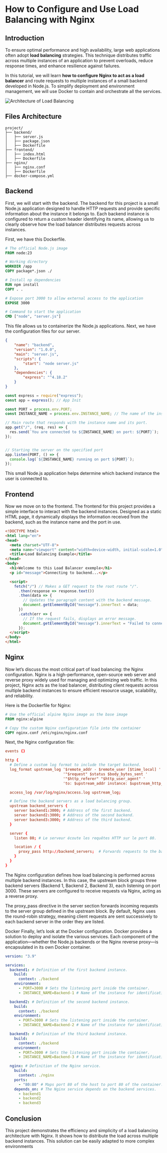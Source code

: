 # How to Configure and Use Load Balancing with Nginx

## Introduction

To ensure optimal performance and high availability, large web applications often adopt **load balancing** strategies. This technique distributes traffic across multiple instances of an application to prevent overloads, reduce response times, and enhance resilience against failures.

In this tutorial, we will learn **how to configure Nginx to act as a load balancer** and route requests to multiple instances of a small backend developed in Node.js. To simplify deployment and environment management, we will use Docker to contain and orchestrate all the services.

![Architecture of Load Balancing](img1.png "Load Balancing Architecture")

## Files Architecture

```
project/
├── backend/
│   ├── server.js
│   ├── package.json
│   ├── Dockerfile
├── frontend/
│   ├── index.html
│   ├── Dockerfile
├── nginx/
│   ├── nginx.conf
│   ├── Dockerfile
├── docker-compose.yml
```

## Backend

First, we will start with the backend. The backend for this project is a small Node.js application designed to handle HTTP requests and provide specific information about the instance it belongs to. Each backend instance is configured to return a custom header identifying its name, allowing us to clearly observe how the load balancer distributes requests across instances.

First, we have this Dockerfile.

```Dockerfile
# The official Node.js image
FROM node:23

# Working directory
WORKDIR /app
COPY package*.json ./

# Install np dependencies
RUN npm install
COPY . .

# Expose port 3000 to allow external access to the application
EXPOSE 3000

# Command to start the application
CMD ["node", "server.js"]
```

This file allows us to containerize the Node.js applications. Next, we have the configuration files for our server.

```json
{
    "name": "backend",
    "version": "1.0.0",
    "main": "server.js",
    "scripts": {
        "start": "node server.js"
    },
    "dependencies": {
        "express": "^4.18.2"
    }
}
```

```Javascript
const express = require("express");
const app = express(); // App Init

const PORT = process.env.PORT;
const INSTANCE_NAME = process.env.INSTANCE_NAME; // The name of the instance (used to identify each backend)

// Main route that responds with the instance name and its port.
app.get("/", (req, res) => {
  res.send(`You are connected to ${INSTANCE_NAME} on port: ${PORT}`);
});


// Starting the server on the specified port
app.listen(PORT, () => {
  console.log(`${INSTANCE_NAME} running on port ${PORT}`);
});
```

This small Node.js application helps determine which backend instance the user is connected to.

## Frontend

Now we move on to the frontend. The frontend for this project provides a simple interface to interact with the backend instances. Designed as a static HTML page, it dynamically displays the information received from the backend, such as the instance name and the port in use.

``` HTML
<!DOCTYPE html>
<html lang="en">
<head>
  <meta charset="UTF-8">
  <meta name="viewport" content="width=device-width, initial-scale=1.0">
  <title>Load Balancing Example</title>
</head>
<body>
  <h1>Welcome to this Load Balancer exemple</h1>
  <p id="message">Connecting to backend...</p>

  <script>
    fetch("/") // Makes a GET request to the root route "/".
      .then(response => response.text())
      .then(data => {
        // Updates the paragraph content with the backend message.
        document.getElementById("message").innerText = data;
      })
      .catch(err => {
        // If the request fails, displays an error message.
        document.getElementById("message").innerText = "Failed to connect to backend.";
      });
  </script>
</body>
</html>
```

## Nginx

Now let’s discuss the most critical part of load balancing: the Nginx configuration. Nginx is a high-performance, open-source web server and reverse proxy widely used for managing and optimizing web traffic. In this project, Nginx acts as the load balancer, distributing client requests across multiple backend instances to ensure efficient resource usage, scalability, and reliability.

Here is the Dockerfile for Nginx:

``` Dockerfile
# Use the official alpine Nginx image as the base image
FROM nginx:alpine

# Copy the custom Nginx configuration file into the container
COPY nginx.conf /etc/nginx/nginx.conf

```

Next, the Nginx configuration file:

```nginx.conf
events {}

http {
  # Define a custom log format to include the target backend.
  log_format upstream_log '$remote_addr - $remote_user [$time_local] '
                          '"$request" $status $body_bytes_sent '
                          '"$http_referer" "$http_user_agent" '
                          'to: $upstream_addr instance: $upstream_http_x_instance_name';

  access_log /var/log/nginx/access.log upstream_log;

  # Define the backend servers as a load balancing group.
  upstream backend_servers {
    server backend1:3000; # Address of the first backend.
    server backend2:3000; # Address of the second backend.
    server backend3:3000; # Address of the third backend.
  }

  server {
    listen 80; # Le serveur écoute les requêtes HTTP sur le port 80.

    location / {
      proxy_pass http://backend_servers;  # Forwards requests to the backend server group.
    }
  }
}
```
The Nginx configuration defines how load balancing is performed across multiple backend instances. In this case, the upstream block groups three backend servers (Backend 1, Backend 2, Backend 3), each listening on port 3000. These servers are configured to receive requests via Nginx, acting as a reverse proxy.

The proxy_pass directive in the server section forwards incoming requests to the server group defined in the upstream block. By default, Nginx uses the round-robin strategy, meaning client requests are sent successively to each backend server in the order they are listed.

Docker
Finally, let’s look at the Docker configuration. Docker provides a solution to deploy and isolate the various services. Each component of the application—whether the Node.js backends or the Nginx reverse proxy—is encapsulated in its own Docker container.

``` docker-compose.yml
version: "3.9"

services:
  backend1: # Definition of the first backend instance.
    build:
      context: ./backend
    environment:
      - PORT=3000 # Sets the listening port inside the container.
      - INSTANCE_NAME=Backend-1 # Name of the instance for identification.

  backend2: # Definition of the second backend instance.
    build:
      context: ./backend
    environment:
      - PORT=3000 # Sets the listening port inside the container.
      - INSTANCE_NAME=Backend-2 # Name of the instance for identification.

  backend3: # Definition of the third backend instance.
    build:
      context: ./backend
    environment:
      - PORT=3000 # Sets the listening port inside the container.
      - INSTANCE_NAME=Backend-3 # Name of the instance for identification.

  nginx: # Definition of the Nginx service.
    build:
      context: ./nginx
    ports:
      - "80:80" # Maps port 80 of the host to port 80 of the container.
    depends_on: # The Nginx service depends on the backend services.
      - backend1
      - backend2
      - backend3
```

## Conclusion

This project demonstrates the efficiency and simplicity of a load balancing architecture with Nginx. It shows how to distribute the load across multiple backend instances. This solution can be easily adapted to more complex environments